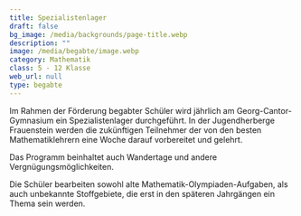 ```yaml
---
title: Spezialistenlager
draft: false
bg_image: /media/backgrounds/page-title.webp
description: ""
image: /media/begabte/image.webp
category: Mathematik
class: 5 - 12 Klasse
web_url: null
type: begabte
---
```

Im Rahmen der Förderung begabter Schüler wird jährlich am Georg-Cantor-Gymnasium ein Spezialistenlager durchgeführt.
In der Jugendherberge Frauenstein werden die zukünftigen Teilnehmer der von den besten Mathematiklehrern eine Woche darauf vorbereitet und gelehrt.

Das Programm beinhaltet auch Wandertage und andere Vergnügungsmöglichkeiten.

Die Schüler bearbeiten sowohl alte Mathematik-Olympiaden-Aufgaben, als auch unbekannte Stoffgebiete, die erst in den späteren Jahrgängen ein Thema sein werden.
